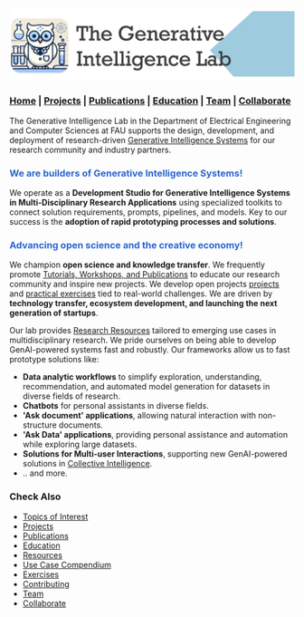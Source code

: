 ![GenI-Lab Banner](./images/genilab-banner.png)

### [Home](./index.md) | [Projects](./projects.md) | [Publications](./knowledge.md#publications) | [Education](./knowledge.md) | [Team](./people.html) | [Collaborate](./collaborate.md)


The Generative Intelligence Lab in the Department of Electrical Engineering and Computer Sciences at FAU supports the design, development, and deployment of research-driven [Generative Intelligence Systems](https://medium.com/generative-intelligence-lab/generative-intelligence-systems-concepts-and-research-opportunities-0740b1b5c7eb) for our research community and industry partners.

<h3 style="color:#2B65CF">We are builders of Generative Intelligence Systems!</h3>

We operate as a **Development Studio for Generative Intelligence Systems in Multi-Disciplinary Research Applications** using specialized toolkits to connect solution requirements, prompts, pipelines, and models. Key to our success is the **adoption of rapid prototyping processes and solutions**. 

<h3 style="color:#2B65CF">Advancing open science and the creative economy!</h3>

We champion **open science and knowledge transfer**. We frequently promote [Tutorials, Workshops, and Publications](./knowledge.md) to educate our research community and inspire new projects. We develop open projects [projects](./projects.md) and [practical exercises](./exercises.md) tied to real-world challenges. We are driven by **technology transfer, ecosystem development, and launching the next generation of startups**.

Our lab provides [Research Resources](./projects.md#resources) tailored to emerging use cases in multidisciplinary research. We pride ourselves on being able to develop GenAI-powered systems fast and robustly. Our frameworks allow us to fast prototype solutions like:

* **Data analytic workflows** to simplify exploration, understanding, recommendation, and automated model generation for datasets in diverse fields of research. 
* **Chatbots** for personal assistants in diverse fields.
* **'Ask document' applications**, allowing natural interaction with non-structure documents. 
* **'Ask Data' applications**, providing personal assistance and automation while exploring large datasets.
* **Solutions for Multi-user Interactions**, supporting new GenAI-powered solutions in [Collective Intelligence](https://medium.com/generative-intelligence-lab/collective-intelligence-concepts-and-research-opportunities-6130ef044114). 
* .. and more.


### Check Also

* [Topics of Interest](./projects.md#topics-of-interest)
* [Projects](./projects.md)
* [Publications](./knowledge.md#publications)
* [Education](./knowledge.md#education)
* [Resources](./projects.md#resources)
* [Use Case Compendium](https://docs.google.com/spreadsheets/d/1Ge2chxRrBjILHkZthtzymqAbs3TkwrGiMMge23zC8jA/edit?usp=sharing)    
* [Exercises](./exercises.md)
* [Contributing](./contribute.md)
* [Team](./people.html)
* [Collaborate](./collaborate.md)


 


